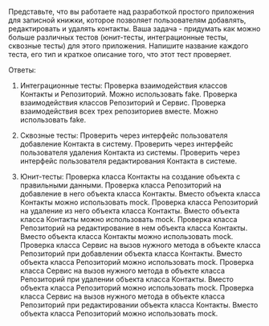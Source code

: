 Представьте, что вы работаете над разработкой простого приложения для записной книжки, которое позволяет пользователям добавлять, редактировать и удалять контакты. Ваша задача - придумать как можно больше различных тестов (юнит-тесты, интеграционные тесты, сквозные тесты) для этого приложения. Напишите название каждого теста, его тип и краткое описание того, что этот тест проверяет.

Ответы:

1. Интеграционные тесты:
    Проверка взаимодействия классов Контакты и Репозиторий. Можно использовать fake.
    Проверка взаимодействия классов Репозиторий и Сервис.
    Проверка взаимодействия всех трех репозиториев вместе. Можно использовать fake.

2. Сквозные тесты:
    Проверить через интерфейс пользователя добавление Контакта в систему.
    Проверить через интерфейс пользователя удаления Контакта из системы.
    Проверить через интерфейс пользователя редактирования Контакта в системе.

3. Юнит-тесты:
    Проверка класса Контакты на создание объекта с правильными данными.
    Проверка класса Репозиторий на добавление в него объекта класса Контакты. Вместо объекта класса Контакты можно использовать mock.
    Проверка класса Репозиторий на удаление из него объекта класса Контакты. Вместо объекта класса Контакты можно использовать mock.
    Проверка класса Репозиторий на редактирование в нем объекта класса Контакты. Вместо объекта класса Контакты можно использовать mock.
    Проверка класса Сервис на вызов нужного метода в объекте класса Репозиторий при добавлении объекта класса Контакты. Вместо объекта  класса Репозиторий можно использовать mock.
    Проверка класса Сервис на вызов нужного метода в объекте класса Репозиторий при удалении объекта класса Контакты. Вместо объекта класса     Репозиторий можно использовать mock.
    Проверка класса Сервис на вызов нужного метода в объекте класса Репозиторий при редактировании объекта класса Контакты. Вместо объекта  класса Репозиторий можно использовать mock.